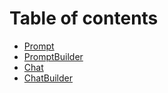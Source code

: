 # Table of contents

* [Prompt](README.md)
* [PromptBuilder](promptbuilder.md)
* [Chat](chat.md)
* [ChatBuilder](chatbuilder.md)
